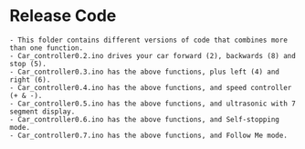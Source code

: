 # Release Code
	- This folder contains different versions of code that combines more than one function.
	- Car_controller0.2.ino drives your car forward (2), backwards (8) and stop (5).
	- Car_controller0.3.ino has the above functions, plus left (4) and right (6).
	- Car_controller0.4.ino has the above functions, and speed controller (+ & -).
	- Car_controller0.5.ino has the above functions, and ultrasonic with 7 segment display.
	- Car_controller0.6.ino has the above functions, and Self-stopping mode.
	- Car_controller0.7.ino has the above functions, and Follow Me mode.